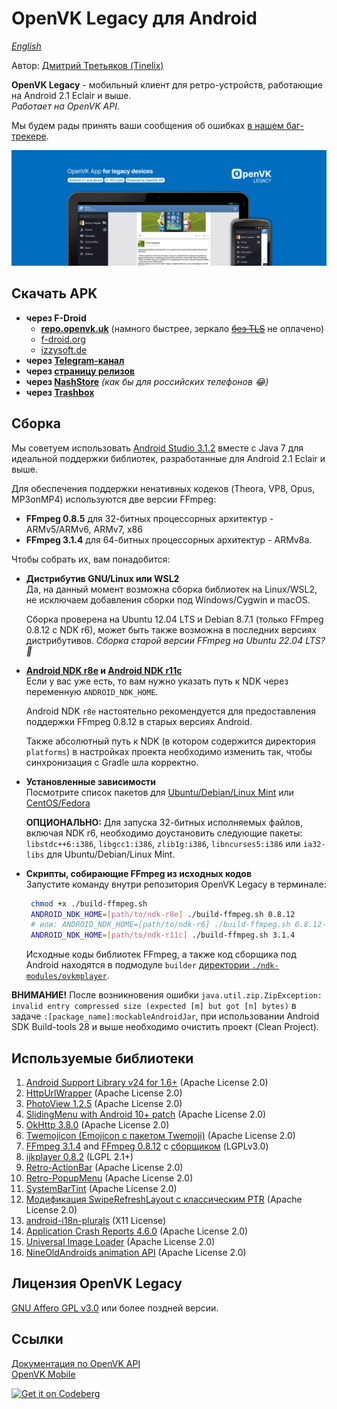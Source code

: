 # OpenVK Legacy для Android

_[English](README.md)_

Автор: [Дмитрий Третьяков (Tinelix)](https://github.com/tretdm)

**OpenVK Legacy** - мобильный клиент для ретро-устройств, работающие на Android 2.1 Eclair и выше.\
_Работает на OpenVK API._

Мы будем рады принять ваши сообщения об ошибках [в нашем баг-трекере](https://github.com/openvk/mobile-android-legacy/projects/1).

![featureGraphic](fastlane/metadata/android/en-US/images/featureGraphic.png)

## Скачать APK
* **через F-Droid**
  * **[repo.openvk.uk](https://repo.openvk.uk/repo/)** (намного быстрее, зеркало ~~[без TLS](http://repo.openvk.co/repo/)~~ не оплачено)
  * [f-droid.org](https://f-droid.org/packages/uk.openvk.android.legacy/)
  * [izzysoft.de](https://apt.izzysoft.de/fdroid/index/apk/uk.openvk.android.legacy)
* **через [Telegram-канал](https://t.me/+nPLHBZqAsFlhYmIy)**
* **через [страницу релизов](https://github.com/openvk/mobile-android-legacy/releases/latest)**
* **через [NashStore](https://store.nashstore.ru/store/637cc36cfb3ed38835524503)** _(как бы для российских телефонов 😂)_
* **через [Trashbox](https://trashbox.ru/topics/164477/openvk-legacy)**

## Сборка
Мы советуем использовать [Android Studio 3.1.2](https://developer.android.com/studio/archive) вместе с Java 7 для идеальной поддержки библиотек, разработанные для Android 2.1 Eclair и выше.

Для обеспечения поддержки ненативных кодеков (Theora, VP8, Opus, MP3onMP4) используются две версии FFmpeg:
* **FFmpeg 0.8.5** для 32-битных процессорных архитектур - ARMv5/ARMv6, ARMv7, x86
* **FFmpeg 3.1.4** для 64-битных процессорных архитектур - ARMv8a.

Чтобы собрать их, вам понадобится:
+ **Дистрибутив GNU/Linux или WSL2** \
  Да, на данный момент возможна сборка библиотек на Linux/WSL2, не исключаем добавления сборки под Windows/Cygwin и macOS.

  Сборка проверена на Ubuntu 12.04 LTS и Debian 8.7.1 (только FFmpeg 0.8.12 c NDK r6), может быть также возможна в последних версиях дистрибутивов.  _Сборка старой версии FFmpeg на Ubuntu 22.04 LTS? 🤔_
+ **[Android NDK r8e](http://web.archive.org/web/20130501232214/http://developer.android.com/tools/sdk/ndk/index.html) и [Android NDK r11c](https://github.com/android/ndk/wiki/Unsupported-Downloads#r10e)** \
  Если у вас уже есть, то вам нужно указать путь к NDK через переменную `ANDROID_NDK_HOME`.

  Android NDK `r8e` настоятельно рекомендуется для предоставления поддержки FFmpeg 0.8.12 в старых версиях Android.

  Также абсолютный путь к NDK (в котором содержится директория `platforms`) в настройках проекта необходимо изменить так, чтобы синхронизация с Gradle шла корректно.
+ **Установленные зависимости** \
  Посмотрите список пакетов для [Ubuntu/Debian/Linux Mint](https://trac.ffmpeg.org/wiki/CompilationGuide/Ubuntu) или [CentOS/Fedora](https://trac.ffmpeg.org/wiki/CompilationGuide/Centos)

  **ОПЦИОНАЛЬНО:** Для запуска 32-битных исполняемых файлов, включая NDK r6, необходимо доустановить следующие пакеты: `libstdc++6:i386`, `libgcc1:i386`, `zlib1g:i386`, `libncurses5:i386` или `ia32-libs` для Ubuntu/Debian/Linux Mint.
+ **Скрипты, собирающие FFmpeg из исходных кодов** \
  Запустите команду внутри репозитория OpenVK Legacy в терминале:
  ```sh
   chmod +x ./build-ffmpeg.sh
   ANDROID_NDK_HOME=[path/to/ndk-r8e] ./build-ffmpeg.sh 0.8.12
   # или: ANDROID_NDK_HOME=[path/to/ndk-r6] ./build-ffmpeg.sh 0.8.12-r6
   ANDROID_NDK_HOME=[path/to/ndk-r11c] ./build-ffmpeg.sh 3.1.4
  ```

  Исходные коды библиотек FFmpeg, а также код сборщика под Android находятся в подмодуле `builder` [директории `./ndk-modules/ovkmplayer`](https://github.com/openvk/mobile-android-legacy/tree/main/ndk-modules/ovkmplayer).

**ВНИМАНИЕ!** После возникновения ошибки `java.util.zip.ZipException: invalid entry compressed size (expected [m] but got [n] bytes)` в задаче `:[package_name]:mockableAndroidJar`, при использовании Android SDK Build-tools 28 и выше необходимо очистить проект (Clean Project).

## Используемые библиотеки
1. [Android Support Library v24 for 1.6+](https://developer.android.com/topic/libraries/support-library) (Apache License 2.0)
2. [HttpUrlWrapper](https://github.com/tinelix/httpurlwrapper) (Apache License 2.0)
3. [PhotoView 1.2.5](https://github.com/Baseflow/PhotoView/tree/v1.2.5) (Apache License 2.0)
4. [SlidingMenu with Android 10+ patch](https://github.com/tinelix/SlidingMenu) (Apache License 2.0)
5. [OkHttp 3.8.0](https://square.github.io/okhttp/) (Apache License 2.0)
6. [Twemojicon (Emojicon с пакетом Twemoji)](https://github.com/rockerhieu/emojicon/tree/1.2) (Apache License 2.0)
7. [FFmpeg 3.1.4](https://github.com/tinelix/ffmpeg-android-builder/tree/ffmpeg-3.1.4) and [FFmpeg 0.8.12](https://github.com/tinelix/ffmpeg-android-builder/tree/ffmpeg-0.8.12) с [сборщиком](https://github.com/tinelix/ffmpeg-android-builder/tree/42c67d80bc924c9709a7648e2d12f04ddf43b32b) (LGPLv3.0)
8. [ijkplayer 0.8.2](https://github.com/bilibili/ijkplayer/tree/k0.6.2) (LGPL 2.1+)
9. [Retro-ActionBar](https://github.com/tinelix/retro-actionbar) (Apache License 2.0)
10. [Retro-PopupMenu](https://github.com/tinelix/retro-popupmenu) (Apache License 2.0)
11. [SystemBarTint](https://github.com/jgilfelt/SystemBarTint) (Apache License 2.0)
12. [Модификация SwipeRefreshLayout с классическим PTR](https://github.com/xyxyLiu/SwipeRefreshLayout) (Apache License 2.0)
13. [android-i18n-plurals](https://github.com/populov/android-i18n-plurals) (X11 License)
14. [Application Crash Reports 4.6.0](https://github.com/ACRA/acra/tree/acra-4.6.0) (Apache License 2.0)
15. [Universal Image Loader](https://github.com/nostra13/Android-Universal-Image-Loader/tree/v1.9.5) (Apache License 2.0)
16. [NineOldAndroids animation API](https://github.com/JakeWharton/NineOldAndroids) (Apache License 2.0)

## Лицензия OpenVK Legacy
[GNU Affero GPL v3.0](COPYING) или более поздней версии.

## Ссылки
[Документация по OpenVK API](https://docs.openvk.su/openvk_engine/api/description/)\
[OpenVK Mobile](https://openvk.uk/app)

<a href="https://codeberg.org/OpenVK/mobile-android-legacy">
    <img alt="Get it on Codeberg" src="https://codeberg.org/Codeberg/GetItOnCodeberg/media/branch/main/get-it-on-blue-on-white.png" height="60">
</a>
